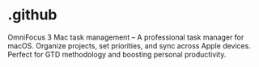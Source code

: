 # .github
OmniFocus 3 Mac task management – A professional task manager for macOS. Organize projects, set priorities, and sync across Apple devices. Perfect for GTD methodology and boosting personal productivity.
